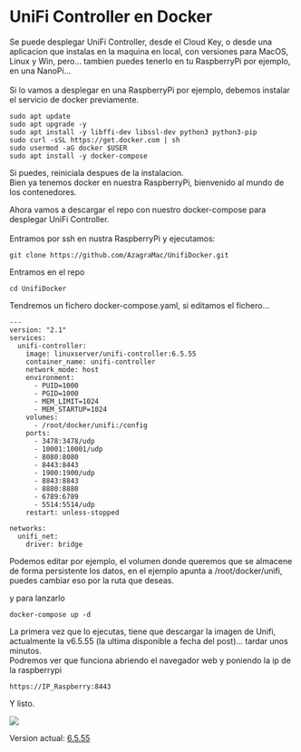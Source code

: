 # UniFi Controller en Docker

Se puede desplegar UniFi Controller, desde el Cloud Key, o desde una aplicacion que instalas en la maquina en local, con versiones para MacOS, Linux y Win, pero... tambien puedes tenerlo en tu RaspberryPi por ejemplo, en una NanoPi...\
\
Si lo vamos a desplegar en una RaspberryPi por ejemplo, debemos instalar el servicio de docker previamente.

```
sudo apt update
sudo apt upgrade -y
sudo apt install -y libffi-dev libssl-dev python3 python3-pip
sudo curl -sSL https://get.docker.com | sh
sudo usermod -aG docker $USER
sudo apt install -y docker-compose
```

Si puedes, reiniciala despues de la instalacion.\
Bien ya tenemos docker en nuestra RaspberryPi, bienvenido al mundo de los contenedores.

Ahora vamos a descargar el repo con nuestro docker-compose para desplegar UniFi Controller.\
\
Entramos por ssh en nustra RaspberryPi y ejecutamos:

```
git clone https://github.com/AzagraMac/UnifiDocker.git
```

Entramos en el repo

```
cd UnifiDocker
```

Tendremos un fichero docker-compose.yaml, si editamos el fichero...

```
---
version: "2.1"
services:
  unifi-controller:
    image: linuxserver/unifi-controller:6.5.55
    container_name: unifi-controller
    network_mode: host
    environment:
      - PUID=1000
      - PGID=1000
      - MEM_LIMIT=1024
      - MEM_STARTUP=1024
    volumes:
      - /root/docker/unifi:/config
    ports:
      - 3478:3478/udp
      - 10001:10001/udp
      - 8080:8080
      - 8443:8443
      - 1900:1900/udp
      - 8843:8843
      - 8880:8880
      - 6789:6789
      - 5514:5514/udp
    restart: unless-stopped

networks:
  unifi_net:
    driver: bridge
```

Podemos editar por ejemplo, el volumen donde queremos que se almacene de forma persistente los datos, en el ejemplo apunta a /root/docker/unifi, puedes cambiar eso por la ruta que deseas.

y para lanzarlo

```
docker-compose up -d
```

La primera vez que lo ejecutas, tiene que descargar la imagen de Unifi, actualmente la v6.5.55 (la ultima disponible a fecha del post)... tardar unos minutos.\
Podremos ver que funciona abriendo el navegador web y poniendo la ip de la raspberrypi

```
https://IP_Raspberry:8443
```

Y listo.

![](../.gitbook/assets/img\_unifiDashboard.png)

Version actual: [6.5.55](https://www.ui.com/download/?q=6.5.55)
